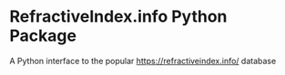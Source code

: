 # RefractiveIndex.info Python Package
A Python interface to the popular https://refractiveindex.info/ database
